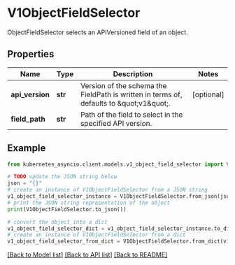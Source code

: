 # V1ObjectFieldSelector

ObjectFieldSelector selects an APIVersioned field of an object.

## Properties

Name | Type | Description | Notes
------------ | ------------- | ------------- | -------------
**api_version** | **str** | Version of the schema the FieldPath is written in terms of, defaults to \&quot;v1\&quot;. | [optional] 
**field_path** | **str** | Path of the field to select in the specified API version. | 

## Example

```python
from kubernetes_asyncio.client.models.v1_object_field_selector import V1ObjectFieldSelector

# TODO update the JSON string below
json = "{}"
# create an instance of V1ObjectFieldSelector from a JSON string
v1_object_field_selector_instance = V1ObjectFieldSelector.from_json(json)
# print the JSON string representation of the object
print(V1ObjectFieldSelector.to_json())

# convert the object into a dict
v1_object_field_selector_dict = v1_object_field_selector_instance.to_dict()
# create an instance of V1ObjectFieldSelector from a dict
v1_object_field_selector_from_dict = V1ObjectFieldSelector.from_dict(v1_object_field_selector_dict)
```
[[Back to Model list]](../README.md#documentation-for-models) [[Back to API list]](../README.md#documentation-for-api-endpoints) [[Back to README]](../README.md)


